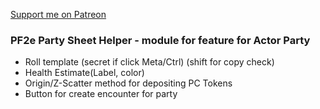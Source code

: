 [Support me on Patreon](https://www.patreon.com/reyzor1991)

### PF2e Party Sheet Helper - module for feature for Actor Party

- Roll template (secret if click Meta/Ctrl) (shift for copy check)
- Health Estimate(Label, color)
- Origin/Z-Scatter method for depositing PC Tokens
- Button for create encounter for party

